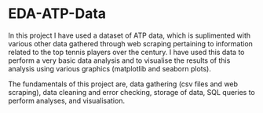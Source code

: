# EDA-ATP-Data

In this project I have used a dataset of ATP data, which is suplimented with various other data gathered through web scraping pertaining to information related to the top tennis players over the century. I have used this data to perform a very basic data analysis and to visualise the results of this analysis using various graphics (matplotlib and seaborn plots).

The fundamentals of this project are, data gathering (csv files and web scraping), data cleaning and error checking, storage of data, SQL queries to perform analyses, and visualisation.
